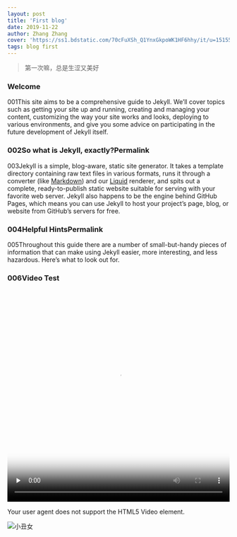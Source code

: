 ```yaml
---
layout: post
title: 'First blog'
date: 2019-11-22
author: Zhang Zhang
cover: 'https://ss1.bdstatic.com/70cFuXSh_Q1YnxGkpoWK1HF6hhy/it/u=1515522754,776739523&fm=26&gp=0.jpg'
tags: blog first
---
```


> 第一次嘛，总是生涩又美好

### Welcome

001This site aims to be a comprehensive guide to Jekyll. We’ll cover topics such as getting your site up and running, creating and managing your content, customizing the way your site works and looks, deploying to various environments, and give you some advice on participating in the future development of Jekyll itself.

### 002So what is Jekyll, exactly?Permalink

003Jekyll is a simple, blog-aware, static site generator. It takes a template directory containing raw text files in various formats, runs it through a converter (like [Markdown](https://daringfireball.net/projects/markdown/)) and our [Liquid](https://github.com/Shopify/liquid/wiki) renderer, and spits out a complete, ready-to-publish static website suitable for serving with your favorite web server. Jekyll also happens to be the engine behind GitHub Pages, which means you can use Jekyll to host your project’s page, blog, or website from GitHub’s servers for free.

### 004Helpful HintsPermalink

005Throughout this guide there are a number of small-but-handy pieces of information that can make using Jekyll easier, more interesting, and less hazardous. Here’s what to look out for.

### 006Video Test

<!-- <iframe type="text/html" width="100%" height="385" src="http://vd2.bdstatic.com/mda-imcg97r4qgk2knxd/sc/mda-imcg97r4qgk2knxd.mp4" frameborder="0"></iframe> 
https://github.com/changeiot/changeiot.github.io/blob/master/assets/img/wedding.jpg
-->

<video width = "100%" height = "480px" id = "video" controls = "" preload = "none"
    poster = "https://wx2.sinaimg.cn/mw690/006kT7pily1g8wvqmlvzgj30yt0ir1kx.jpg">
<source id = "mp4" src = " http://vd2.bdstatic.com/mda-imcg97r4qgk2knxd/sc/mda-imcg97r4qgk2knxd.mp4" type = "video/mp4">
	<p>Your user agent does not support the HTML5 Video element.</p>
</video>

![小丑女](https://ss1.bdstatic.com/70cFuXSh_Q1YnxGkpoWK1HF6hhy/it/u=1515522754,776739523&fm=26&gp=0.jpg"骚")
